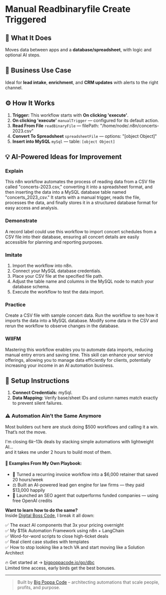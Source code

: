 # Manual Readbinaryfile Create Triggered
  ## 🚀 What It Does
  Moves data between apps and a **database/spreadsheet**, with logic and optional AI steps.
  
  ## 💼 Business Use Case
  Ideal for **lead intake**, **enrichment**, and **CRM updates** with alerts to the right channel.
  
  ## ⚙️ How It Works
  1. **Trigger:** This workflow starts with **On clicking 'execute'**.
  2. **On clicking 'execute'** `manualTrigger` — configured for its default action.
3. **Read From File** `readBinaryFile` — filePath: "/home/node/.n8n/concerts-2023.csv"
4. **Convert To Spreadsheet** `spreadsheetFile` — options: "[object Object]"
5. **Insert into MySQL** `mySql` — table: `[object Object]`
  
  ## 💡 AI-Powered Ideas for Improvement
  ### Explain
This n8n workflow automates the process of reading data from a CSV file called "concerts-2023.csv," converting it into a spreadsheet format, and then inserting the data into a MySQL database table named "concerts_2023_csv." It starts with a manual trigger, reads the file, processes the data, and finally stores it in a structured database format for easy access and analysis.

### Demonstrate
A record label could use this workflow to import concert schedules from a CSV file into their database, ensuring all concert details are easily accessible for planning and reporting purposes.

### Imitate
1. Import the workflow into n8n.
2. Connect your MySQL database credentials.
3. Place your CSV file at the specified file path.
4. Adjust the table name and columns in the MySQL node to match your database schema.
5. Execute the workflow to test the data import.

### Practice
Create a CSV file with sample concert data. Run the workflow to see how it imports the data into a MySQL database. Modify some data in the CSV and rerun the workflow to observe changes in the database.

### WIIFM
Mastering this workflow enables you to automate data imports, reducing manual entry errors and saving time. This skill can enhance your service offerings, allowing you to manage data efficiently for clients, potentially increasing your income in an AI automation business.
  
  ## 🔧 Setup Instructions
  1. **Connect Credentials:** mySql.
2. **Data Mapping:** Verify base/sheet IDs and column names match exactly to prevent silent failures.
  
### ⚠️ Automation Ain’t the Same Anymore

Most builders out here are stuck doing $500 workflows and calling it a win.  
That’s not the move.  

I'm closing $6k–$13k deals by stacking simple automations with lightweight AI...  
and it takes me under 2 hours to build most of them.

#### 🧠 Examples From My Own Playbook:
- 🔁 Turned a recurring invoice workflow into a $6,000 retainer that saved 20 hours/week  
- ⚖️ Built an AI-powered lead gen engine for law firms — they paid $13,000 happily  
- 🚀 Launched an SEO agent that outperforms funded companies — using free OpenAI credits  

**Want to learn how to do the same?**  
Inside [Digital Boss Code](https://bigpoppacode.io/go/dbc), I break it all down:

✅ The exact AI components that 3x your pricing overnight  
✅ My $15k Automation Framework using n8n + LangChain  
✅ Word-for-word scripts to close high-ticket deals  
✅ Real client case studies with templates  
✅ How to stop looking like a tech VA and start moving like a Solution Architect  

🔥 Get started at → [bigpoppacode.io/go/dbc](https://bigpoppacode.io/go/dbc)  
Limited time access, early birds get the best bonuses.

---
> Built by [Big Poppa Code](https://bigpoppacode.io) – architecting automations that scale people, profits, and purpose.
  